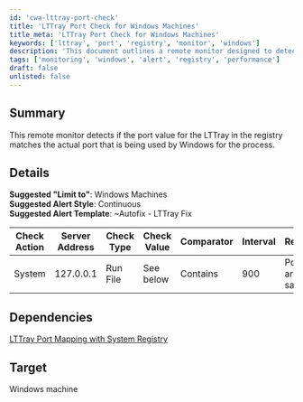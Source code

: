 ```yaml
---
id: 'cwa-lttray-port-check'
title: 'LTTray Port Check for Windows Machines'
title_meta: 'LTTray Port Check for Windows Machines'
keywords: ['lttray', 'port', 'registry', 'monitor', 'windows']
description: 'This document outlines a remote monitor designed to detect discrepancies between the LTTray port value in the registry and the actual port being utilized by Windows. It includes suggested alert styles, templates, and check actions for effective monitoring on Windows machines.'
tags: ['monitoring', 'windows', 'alert', 'registry', 'performance']
draft: false
unlisted: false
---
```

## Summary

This remote monitor detects if the port value for the LTTray in the registry matches the actual port that is being used by Windows for the process.

## Details

**Suggested "Limit to"**: Windows Machines  
**Suggested Alert Style**: Continuous  
**Suggested Alert Template**: ~Autofix - LTTray Fix  

| Check Action | Server Address | Check Type | Check Value | Comparator | Interval | Result          |
|--------------|----------------|-------------|-------------|------------|----------|------------------|
| System       | 127.0.0.1     | Run File    | See below   | Contains    | 900      | Ports are same    |

## Dependencies

[LTTray Port Mapping with System Registry](https://proval.itglue.com/DOC-5078775-7836230)

## Target

Windows machine


